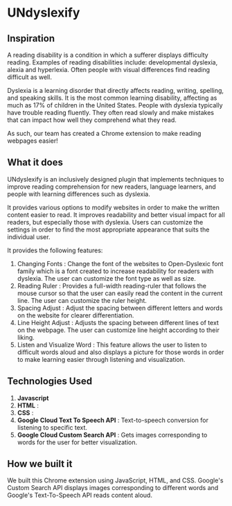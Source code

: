# UNdyslexify

## Inspiration 
A reading disability is a condition in which a sufferer displays difficulty reading. Examples of reading disabilities include: developmental dyslexia, alexia and hyperlexia. Often people with visual differences find reading difficult as well.

Dyslexia is a learning disorder that directly affects reading, writing, spelling, and speaking skills. It is the most common learning disability, affecting as much as 17% of children in the United States. People with dyslexia typically have trouble reading fluently. They often read slowly and make mistakes that can impact how well they comprehend what they read.

As such, our team has created a Chrome extension to make reading webpages easier!

## What it does

UNdyslexify is an inclusively designed plugin that implements techniques to improve reading comprehension for new readers, language learners, and people with learning differences such as dyslexia.

It provides various options to modify websites in order to make the written content easier to read. It improves readability and better visual impact for all readers, but especially those with dyslexia. Users can customize the settings in order to find the most appropriate appearance that suits the individual user. 

It provides the following features:

1. Changing Fonts : Change the font of the websites to Open-Dyslexic font family which is a font created to increase readability for readers with dyslexia. The user can customize the font type as well as size.
2. Reading Ruler : Provides a full-width reading-ruler that follows the mouse cursor so that the user can easily read the content in the current line. The user can customize the ruler height.
3. Spacing Adjust : Adjust the spacing between different letters and words on the website for clearer differentiation.
4. Line Height Adjust : Adjusts the spacing between different lines of text on the webpage. The user can customize line height according to their liking.
5. Listen and Visualize Word : This feature allows the user to listen to difficult words aloud and also displays a picture for those words in order to make learning easier through listening and visualization.

## Technologies Used

1. **Javascript**
2. **HTML** : 
3. **CSS** : 
5. **Google Cloud Text To Speech API** : Text-to-speech conversion for listening to specific text.
5. **Google Cloud Custom Search API** : Gets images corresponding to words for the user for better visualization.

## How we built it

We built this Chrome extension using JavaScript, HTML, and CSS. Google's Custom Search API displays images corresponding to different words and Google's Text-To-Speech API reads content aloud. 
